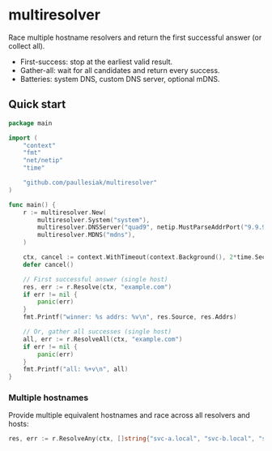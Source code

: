 # multiresolver

Race multiple hostname resolvers and return the first successful answer (or collect all).

- First-success: stop at the earliest valid result.
- Gather-all: wait for all candidates and return every success.
- Batteries: system DNS, custom DNS server, optional mDNS.

## Quick start

```go
package main

import (
    "context"
    "fmt"
    "net/netip"
    "time"

    "github.com/paullesiak/multiresolver"
)

func main() {
    r := multiresolver.New(
        multiresolver.System("system"),
        multiresolver.DNSServer("quad9", netip.MustParseAddrPort("9.9.9.9:53")),
        multiresolver.MDNS("mdns"),
    )

    ctx, cancel := context.WithTimeout(context.Background(), 2*time.Second)
    defer cancel()

    // First successful answer (single host)
    res, err := r.Resolve(ctx, "example.com")
    if err != nil {
        panic(err)
    }
    fmt.Printf("winner: %s addrs: %v\n", res.Source, res.Addrs)

    // Or, gather all successes (single host)
    all, err := r.ResolveAll(ctx, "example.com")
    if err != nil {
        panic(err)
    }
    fmt.Printf("all: %+v\n", all)
}
```

### Multiple hostnames

Provide multiple equivalent hostnames and race across all resolvers and hosts:

```go
res, err := r.ResolveAny(ctx, []string{"svc-a.local", "svc-b.local", "svc-c.local"})
```
